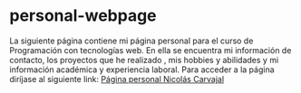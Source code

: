 # personal-webpage
La siguiente página contiene mi página personal para el curso de Programación con tecnologías web. En ella se encuentra mi información de contacto, los proyectos que he realizado , mis hobbies y abilidades y mi información académica y experiencia laboral.
Para acceder a la página diríjase al siguiente link:
[Página personal Nicolás Carvajal](https://ncarvajalc.github.io)
